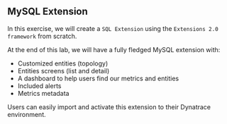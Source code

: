 ## MySQL Extension

In this exercise, we will create a `SQL Extension` using the `Extensions 2.0 framework` from scratch.

At the end of this lab, we will have a fully fledged MySQL extension with:

* Customized entities (topology)
* Entities screens (list and detail)
* A dashboard to help users find our metrics and entities
* Included alerts
* Metrics metadata


Users can easily import and activate this extension to their Dynatrace environment. 


